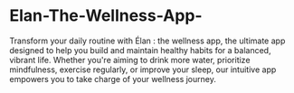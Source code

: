 # Elan-The-Wellness-App-
Transform your daily routine with Élan : the wellness app, the ultimate app designed to help you build and maintain healthy habits for a balanced, vibrant life. Whether you're aiming to drink more water, prioritize mindfulness, exercise regularly, or improve your sleep, our intuitive app empowers you to take charge of your wellness journey. 
